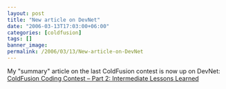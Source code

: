 ```yaml
---
layout: post
title: "New article on DevNet"
date: "2006-03-13T17:03:00+06:00"
categories: [coldfusion]
tags: []
banner_image: 
permalink: /2006/03/13/New-article-on-DevNet
---
```


My "summary" article on the last ColdFusion contest is now up on DevNet:
<a href="http://www.macromedia.com/devnet/coldfusion/articles/coding_contest_pt2.html">ColdFusion Coding Contest – Part 2: Intermediate Lessons Learned</a>